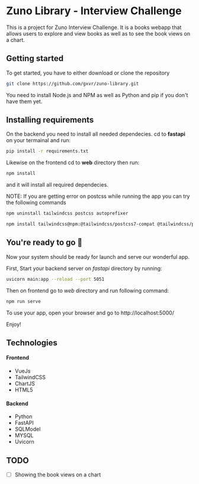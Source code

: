 # Zuno Library - Interview Challenge

This is a project for Zuno Interview Challenge. It is a books webapp that allows users to explore and view books as well as to see the book views on a chart.


## Getting started

To get started, you have to either download or clone the repository

```bash
git clone https://github.com/gxvr/zuno-library.git
```

You need to install Node.js and NPM as well as Python and pip if you don't have them yet. 

## Installing requirements

On the backend you need to install all needed dependecies. cd to **fastapi** on your termainal and run:

```bash
pip install -r requirements.txt
```

Likewise on the frontend cd to **web** directory then run:

```bash
npm install
```
and it will install all required dependecies.

NOTE: If you are getting error on postcss while running the app you can try the following commands

```bash
npm uninstall tailwindcss postcss autoprefixer

npm install tailwindcss@npm:@tailwindcss/postcss7-compat @tailwindcss/postcss7-compat postcss@^7 autoprefixer@^9
```

## You're ready to go 🚀

Now your system should be ready for launch and serve our wonderful app. 

First, Start your backend server on *fastapi* directory by running:

```bash
uvicorn main:app --reload --port 5051
```
Then on frontend go to *web* directory and run following command:

```bash
npm run serve
```

To use your app, open your browser and go to http://localhost:5000/

Enjoy!


## Technologies
#### Frontend
- VueJs
- TailwindCSS
- ChartJS
- HTML5

#### Backend
- Python
- FastAPI
- SQLModel
- MYSQL
- Uvicorn

## TODO
- [ ] Showing the book views on a chart
